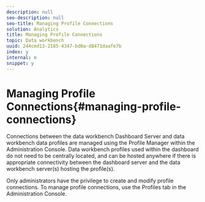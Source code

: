 ```yaml
---
description: null
seo-description: null
seo-title: Managing Profile Connections
solution: Analytics
title: Managing Profile Connections
topic: Data workbench
uuid: 244ced13-2185-4347-bd0a-d8471daafe7b
index: y
internal: n
snippet: y
---
```


# Managing Profile Connections{#managing-profile-connections}

Connections between the data workbench Dashboard Server and data workbench data profiles are managed using the Profile Manager within the Administration Console. Data workbench profiles used within the dashboard do not need to be centrally located, and can be hosted anywhere if there is appropriate connectivity between the dashboard server and the data workbench server(s) hosting the profile(s).

Only administrators have the privilege to create and modify profile connections. To manage profile connections, use the Profiles tab in the Administration Console. 
